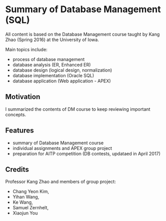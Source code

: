 # Summary of Database Management (SQL)

All content is based on the Database Management course taught by Kang 
Zhao (Spring 2016) at the University of Iowa.

Main topics include:
- process of database management
- database analysis (ER, Enhanced ER)
- database design (logical design, normalization)
- database implementation (Oracle SQL)
- database application (Web application - APEX)

## Motivation

I summarized the  contents of DM course to keep reviewing important 
concepts.

## Features

- summary of Database Management course
- individual assignments and APEX group project
- preparation for AITP competition (DB contests, updataed in April 2017)

## Credits

Professor Kang Zhao and members of group project: 
- Chang Yeon Kim, 
- Yihan Wang, 
- Ke Wang, 
- Samuel Zernhelt, 
- Xiaojun You 
